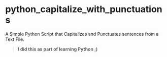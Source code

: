# python_capitalize_with_punctuations
A Simple Python Script that Capitalizes and Punctuates sentences from a Text File.
> **I did this as part of learning Python ;)**
